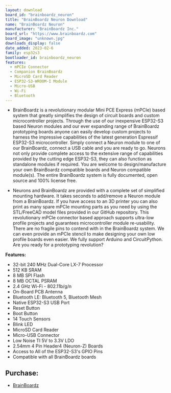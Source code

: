 ```yaml
---
layout: download
board_id: "brainboardz_neuron"
title: "BrainBoardz Neuron Download"
name: "BrainBoardz Neuron"
manufacturer: "BrainBoardz Inc."
board_url: "https://www.brainboardz.com"
board_image: "unknown.jpg"
downloads_display: false
date_added: 2023-02-6
family: esp32s3
bootloader_id: brainboardz_neuron
features:
  - mPCIe Connector
  - Companion BrainBoardz
  - MicroSD Card Reader
  - ESP32-S3-WROOM-I Module
  - Micro-USB
  - Wi-Fi
  - Bluetooth
---
```


- BrainBoardz is a revolutionary modular Mini PCE Express (mPCIe) based system that greatly simplifies the design of circuit boards and custom microcontroller projects. Through the use of our inexpensive ESP32-S3 based Neuron modules and our ever expanding range of BrainBoardz prototyping boards anyone can easily develop custom projects to harness the impressive capabilities of the latest generation Espressif ESP32-S3 microcontroller. Simply connect a Neuron module to one of our BrainBoardz, connect a USB cable and you are ready to go. Neurons not only provide complete access to the extensive range of capabilities provided by the cutting edge ESP32-S3, they can also function as standalone modules if required. You are welcome to design/manufacture your own BrainBoardz compatible boards and Neuron compatible module(s). The entire BrainBoardz system is fully documented, open source and 100% license free.

- Neurons and BrainBoardz are provided with a complete set of simplified mounting hardware. It takes seconds to add/remove a Neuron module from a BrainBoardz. If you have access to an 3D printer you can also print as many spare mPCIe mounting parts as you need by using the STL/FreeCAD model files provided in our GitHub repository. This revolutionary mPCIe connector based approach supports ultra-low profile projects and guarantees microcontroller module re-usability. There are no fragile pins to contend with in the BrainBoardz system. We can even provide an mPCIe stencil to make designing your own low profile boards even easier. We fully support Arduino and CircuitPython. Are you ready for a prototyping revolution?

 **Features:**
 
 - 32-bit 240 MHz Dual-Core LX-7 Processor 
 - 512 KB SRAM
 - 8 MB SPI Flash
 - 8 MB OCTAL PSRAM
 - 2.4 GHz Wi-Fi - 802.11b/g/n
 - On-Board PCB Antenna
 - Bluetooth LE: Bluetooth 5, Bluetooth Mesh
 - Native ESP32-S3 USB Port 
 - Reset Button
 - Boot Button
 - 14 Touch Sensors 
 - Blink LED
 - MicroSD Card Reader
 - Micro-USB Connector
 - Low Noise TI 5V to 3.3V LDO
 - 2.54mm 4 Pin Header4 (Neuron-Z) Boards
 - Access to All of the ESP32-S3's GPIO Pins
 - Compatible with all BrainBoardz boards
 
 ## Purchase:

* [BrainBoardz](https://www.brainboardz.com/)
